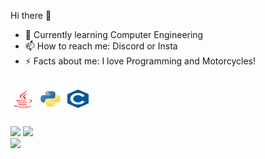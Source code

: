Hi there 👋




- 🌱 Currently learning Computer Engineering
- 📫 How to reach me: Discord or Insta
- ⚡ Facts about me: I love Programming and Motorcycles!

<div style="display: inline_block"><br>
  <img align="center" alt="Rafa-Java" height="30" width="40" src="https://raw.githubusercontent.com/devicons/devicon/master/icons/java/java-plain.svg">
  <img align="center" alt="Rafa-Python" height="30" width="40" src="https://raw.githubusercontent.com/devicons/devicon/master/icons/python/python-original.svg">
  <img align="center" alt="Rafa-C" height="30" width="40" src="https://raw.githubusercontent.com/devicons/devicon/master/icons/C/C-plain.svg">

</div>
  
  ##
 
<div> 
  <a href="https://www.instagram.com/pedrito_trindade4/" target="_blank"><img src="https://img.shields.io/badge/-Instagram-%23E4405F?style=for-the-badge&logo=instagram&logoColor=white" target="_blank"></a>
 	<a href="https://www.twitch.tv/pedrito12gdc" target="_blank"><img src="https://img.shields.io/badge/Twitch-9146FF?style=for-the-badge&logo=twitch&logoColor=white" target="_blank"></a>

</div>
  <img height="180em" src="https://github-readme-stats.vercel.app/api/top-langs/?username=Pedromqt&layout=compact&langs_count=16&theme=dark"/>
